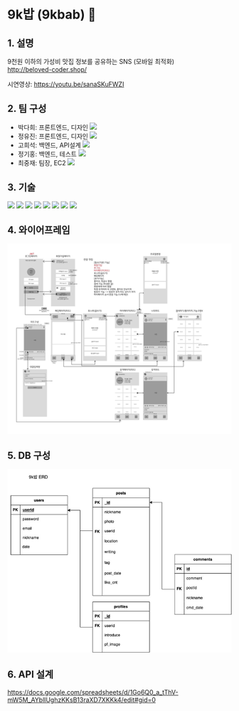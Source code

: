 # 9k밥 (9kbab) 🍲

## 1. 설명
9천원 이하의 가성비 맛집 정보를 공유하는 SNS (모바일 최적화)   
http://beloved-coder.shop/

시연영상: https://youtu.be/sanaSKuFWZI


## 2. 팀 구성
* 박다희: 프론트엔드, 디자인 [<img src="https://img.shields.io/badge/Github-181717?style=flat-square&logo=Github&logoColor=white"/></a>](https://github.com/Dahee0628)
* 정유진: 프론트엔드, 디자인 [<img src="https://img.shields.io/badge/Github-181717?style=flat-square&logo=Github&logoColor=white"/></a>](https://github.com/Augustj88)
* 고희석: 백엔드, API설계 [<img src="https://img.shields.io/badge/Github-181717?style=flat-square&logo=Github&logoColor=white"/></a>](https://github.com/GoHeeSeok00)
* 정기홍: 백엔드, 테스트 [<img src="https://img.shields.io/badge/Github-181717?style=flat-square&logo=Github&logoColor=white"/></a>](https://github.com/ghj99)
* 최중재: 팀장, EC2 [<img src="https://img.shields.io/badge/Github-181717?style=flat-square&logo=Github&logoColor=white"/></a>](https://github.com/joong8812)

## 3. 기술
<img src="https://img.shields.io/badge/HTML5-E34F26?style=flat-square&logo=HTML5&logoColor=white"/></a>
<img src="https://img.shields.io/badge/CSS3-1572B6?style=flat-square&logo=CSS3&logoColor=white"/></a>
<img src="https://img.shields.io/badge/Javascript-F7DF1E?style=flat-square&logo=Javascript&logoColor=white"/></a>
<img src="https://img.shields.io/badge/JQuery-0769AD?style=flat-square&logo=JQuery&logoColor=white"/></a>
<img src="https://img.shields.io/badge/Python-3776AB?style=flat-square&logo=Python&logoColor=white"/></a>
<img src="https://img.shields.io/badge/Flask-000000?style=flat-square&logo=Flask&logoColor=white"/></a>
<img src="https://img.shields.io/badge/MongoDB-47A248?style=flat-square&logo=MongoDB&logoColor=white"/></a>
<img src="https://img.shields.io/badge/Amazon AWS-232F3E?style=flat-square&logo=Amazon AWS&logoColor=white"/></a>

## 4. 와이어프레임

<img src="./attached/9kbab-wireframe.jpg" alt="wireframe">

## 5. DB 구성 
<img src="./attached/9kbab-ERD.jpeg" alt="wireframe">

## 6. API 설계
https://docs.google.com/spreadsheets/d/1Go6Q0_a_tThV-mW5M_AYbllUghzKKsB13raXD7XKKk4/edit#gid=0

